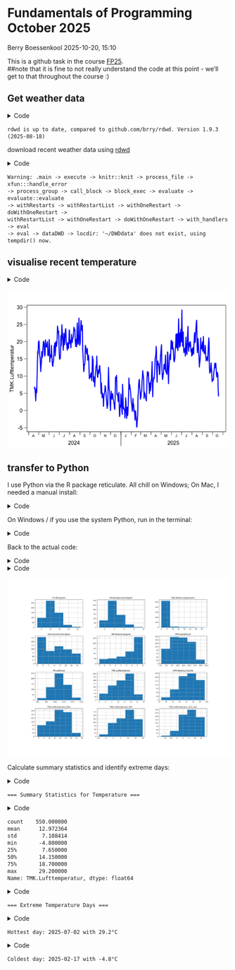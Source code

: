 # Fundamentals of Programming October 2025
Berry Boessenkool
2025-10-20, 15:10

This is a github task in the course
[FP25](https://open.hpi.de/courses/hpi-dh-fprog2025).  
\##note that it is fine to not really understand the code at this
point - we’ll get to that throughout the course :)

## Get weather data

<details class="code-fold">
<summary>Code</summary>

``` r
if(!requireNamespace("rdwd", quietly=TRUE))
    install.packages("rdwd")
rdwd::updateRdwd()
```

</details>

    rdwd is up to date, compared to github.com/brry/rdwd. Version 1.9.3 (2025-08-18)

download recent weather data using
[rdwd](https://bookdown.org/brry/rdwd/)

<details class="code-fold">
<summary>Code</summary>

``` r
library(rdwd)
link <- selectDWD("Potsdam", res="daily", var="kl", per="recent")
clim <- dataDWD(link, varnames=TRUE, force=24)
```

</details>

    Warning: .main -> execute -> knitr::knit -> process_file -> xfun:::handle_error
    -> process_group -> call_block -> block_exec -> evaluate -> evaluate::evaluate
    -> withRestarts -> withRestartList -> withOneRestart -> doWithOneRestart ->
    withRestartList -> withOneRestart -> doWithOneRestart -> with_handlers -> eval
    -> eval -> dataDWD -> locdir: '~/DWDdata' does not exist, using tempdir() now.

## visualise recent temperature

<details class="code-fold">
<summary>Code</summary>

``` r
plotDWD(clim, "TMK.Lufttemperatur")
```

</details>

![](README_files/figure-commonmark/plot_clim-1.png)

## transfer to Python

I use Python via the R package reticulate. All chill on Windows; On Mac,
I needed a manual install:

<details class="code-fold">
<summary>Code</summary>

``` r
if(FALSE){ # do not run this chunk accidentally (e.g in VS code)
install.packages("reticulate")
# check first:
reticulate::py_config()
reticulate::py_available(TRUE)
# potentially do the edit_r_environ below if you have a working Python path

# install Python if needed
reticulate::install_miniconda() # then do the tos thing in the terminal, then:
reticulate::install_miniconda(force=TRUE)
reticulate::use_miniconda(condaenv="r-reticulate", required=TRUE)
reticulate::py_config()
# Make Python choice permanent (normally happens automatically in the background):
usethis::edit_r_environ() # RETICULATE_PYTHON=~/Library/r-miniconda/envs/r-reticulate/bin/python

# Restart Rstudio, check if calling python works:
reticulate::py_available()
reticulate::py_eval("1+1")
reticulate::py_numpy_available(TRUE)
reticulate::py_numpy_available()

reticulate::py_install(c("numpy", "pandas", "matplotlib"))
}
```

</details>

On Windows / if you use the system Python, run in the terminal:

<details class="code-fold">
<summary>Code</summary>

``` bash
pip install pandas
pip install matplotlib
```

</details>

Back to the actual code:

<details class="code-fold">
<summary>Code</summary>

``` python
clim_py = r.clim
import matplotlib
print(f"Dataset shape: {clim_py.shape[0]} rows, {clim_py.shape[1]} columns")
```

</details>

<details class="code-fold">
<summary>Code</summary>

``` python
clim_py = clim_py.select_dtypes(include=['float64', 'int64'])
clim_py.hist(figsize=(20, 16), bins=5)
```

</details>

![](README_files/figure-commonmark/histograms-1.png)

Calculate summary statistics and identify extreme days:

<details class="code-fold">
<summary>Code</summary>

``` python
# Calculate and display some basic statistics
print("\n=== Summary Statistics for Temperature ===")
```

</details>


    === Summary Statistics for Temperature ===

<details class="code-fold">
<summary>Code</summary>

``` python
temp_stats = clim_py['TMK.Lufttemperatur'].describe()
print(temp_stats)
```

</details>

    count    550.000000
    mean      12.972364
    std        7.108414
    min       -4.800000
    25%        7.650000
    50%       14.150000
    75%       18.700000
    max       29.200000
    Name: TMK.Lufttemperatur, dtype: float64

<details class="code-fold">
<summary>Code</summary>

``` python
# Find and display the maximum and minimum temperature days
print("\n=== Extreme Temperature Days ===")
```

</details>


    === Extreme Temperature Days ===

<details class="code-fold">
<summary>Code</summary>

``` python
max_temp_idx = clim_py['TMK.Lufttemperatur'].idxmax()
min_temp_idx = clim_py['TMK.Lufttemperatur'].idxmin()

print(f"Hottest day: {r.clim.loc[max_temp_idx, 'MESS_DATUM']} with {clim_py.loc[max_temp_idx, 'TMK.Lufttemperatur']:.1f}°C")
```

</details>

    Hottest day: 2025-07-02 with 29.2°C

<details class="code-fold">
<summary>Code</summary>

``` python
print(f"Coldest day: {r.clim.loc[min_temp_idx, 'MESS_DATUM']} with {clim_py.loc[min_temp_idx, 'TMK.Lufttemperatur']:.1f}°C")
```

</details>

    Coldest day: 2025-02-17 with -4.8°C
